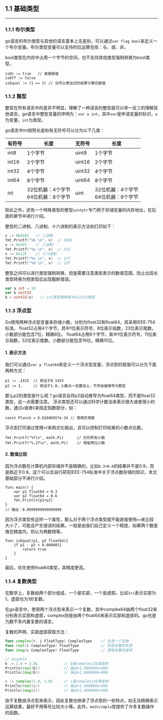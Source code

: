 ## 1.1 基础类型
---

### 1.1.1 布尔类型

go语言的布尔类型与其他的语言基本上无差别，可以通过`var flag bool`来定义一个布尔变量。布尔类型变量可以支持的位运算包括：与、或、非。

bool类型在内存中占用一个字节的空间，也不支持其他类型强制转换为bool类型。

```
isOn := true   // 直接赋值
isOff := false
isEqual := (1 == 2) // 也可以表达式的结果计算后赋值
```

### 1.1.2 整型

整型在所有语言中的差异不明显，理解了一种语言的整型就可以举一反三的理解其他语言。go语言中整型变量的申明为：`var a int`，其中`var`是申请变量的标识，`a`为变量，`int`为类型。

go语言中int按照长度和有无符号可以分为以下几类：

| 有符号 | 长度                                     | 无符号 | 长度                                     |
| ------ | ---------------------------------------- | ------ | ---------------------------------------- |
| int8   | 1个字节                                  | uint8  | 1个字节                                  |
| int16  | 2个字节                                  | uint16 | 2个字节                                  |
| int32  | 4个字节                                  | uint32 | 4个字节                                  |
| int64  | 8个字节                                  | uint64 | 8个字节                                  |
| int    | 32位机器：4个字节<br />64位机器：8个字节 | uint   | 32位机器：4个字节<br />64位机器：8个字节 |

除此之外，还有一个特殊类型的整型`uintptr`专门用于存储变量的内存地址，在后面的章节中进行介绍。

整型的二进制、八进制、十六进制的表示方法和打印如下：

```go
v := 0b0101   // 二进制
fmt.Printf("%b \n", v)  // 0101
v := 0o555    // 八进制
fmt.Printf("%o \n", v)  // 555
v := 0x12F    // 十六进制
fmt.Printf("%x \n", v)  // 12f
fmt.Printf("%X \n", v)  // 12F
```

整型之间可以进行类型强制转换，但是需要注意类型表示的数值范围，防止出现长类型转换为短类型后出现截断错误。

```go
var a int = 10
var b uint32
b = uint32(a)   // int类型强制转为uint32类型
```

### 1.1.3 浮点型

Go使用两种浮点型变量来存储小数，分别为float32和float64，其采用IEEE-754标准。
float32占用4个字节，其中1位表示符号，8位表示指数，23位表示尾数。小数部分能包含7位，精确6位。
float64占用8个字节，其中1位表示符号，11位表示指数，52位表示尾数。小数部分能包含16位，精确15位。
#### 1. 表示方法
我们可以通过`var p float64`来定义一个浮点型变量，浮点型的赋值可以分为下面两种方式：
```
p1 := .1415  // 相当于0.1415
p2 := 1.     // 相当于1.0，小数点一定要加上，不然会被推导为整型
```
那么p2的类型是什么呢？go语言会将p2自动推导为float64类型，而不是float32类型，这一点需要注意。
浮点类型还可以通过科学计数法来表示很大或者很小的数，通过`e`或者`E`来指定指数部分，如：
```
const Planck = 6.62606957e-34 // 普朗克常数
```
浮点型打印通过使用`%f`来格式化输出，且可以控制打印结果的小数点位数。
```
fmt.Printf("%f\n", math.Pi)      // 打印所有小数
fmt.Printf("%.2f\n", math.Pi)    // 保留两位小数
```
#### 2. 数值比较
因为浮点数在计算机内部存储并不是精确的，比如`0.3+0.6`的结果并不是0.9，而是趋近于0.9。这个可以去自行研究IEEE-754标准中关于浮点数存储的知识，本文基础部分不进行介绍。
```
func main() {
	var p1 float64 = 0.3
	var p2 float64 = 0.6
	fmt.Println(p1+p2)
}
// 输出：0.8999999999999999
```
因为浮点类型有这样一个属性，那么对于两个浮点类型就不能直接使用`==`来比较大小了，可能会产生错误的结果。一般是由我们自己定义一个精度，如果两个数差值在精度内，则认为两数相等。
```
func isEqual(p1, p2 float64){
	if p1 - p2 < 0.000001{
		return true
	}
}
```
最后，优先使用float64类型，其精度更高。

### 1.1.4 复数类型

在数学上，复数由两个部分组成，一个是实部，一个是虚部。比如`1+i`表示实部为1，虚部也为1的复数。

在go语言中，使用两个浮点型来表示一个复数，其中complex64由两个float32来分别表示实部和虚部，complex则是由两个float64来表示实部和虚部的。go也是为数不多内置复数的语言。

复数的声明、实部虚部获取方法：

```go
func complex(r, i FloatType) ComplexType    // 生成一个复数
func real(c ComplexType) FloatType          // 获取复数的实部
func imag(c ComplexType) FloatType          // 获取复数的虚部

// exapmle
b := 1.0 + 2.0i            // b是complex128类型的
Println(real(b))           // 输出+1.000000e+000
Println(imag(b))           // 输出+2.000000e+000

c := complex(1.0, 2.0)     // c是complex128类型的
Println(real(c))           // 输出+1.000000e+000
Println(imag(c))           // 输出+2.000000e+000
```

由于复数由浮点型来表示，因此复数也继承了浮点型的一些特点，如无法精确表示运算结果，最好不用等号比较大小等。此外，`math/cmplx`库提供了许多复数操作的函数。









